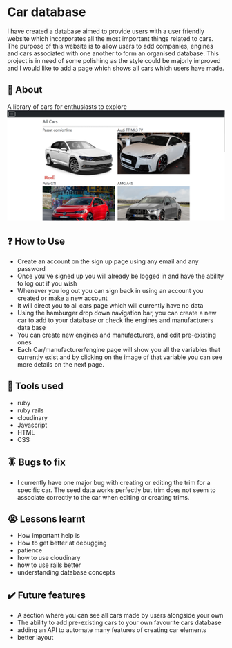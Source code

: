 # Car database
I have created a database aimed to provide users with a user friendly website which incorporates all the most important things related to cars. The purpose of this website is to allow users to add companies, engines and cars associated with one another to form an organised database. This project is in need of some polishing as the style could be majorly improved and I would like to add a page which shows all cars which users have made.

## :page_facing_up: About
A library of cars for enthusiasts to explore
![Example of the database!](/sc.png)

## :question: How to Use
- Create an account on the sign up page using any email and any password
- Once you've signed up you will already be logged in and have the ability to log out if you wish
- Whenever you log out you can sign back in using an account you created or make a new account
- It will direct you to all cars page which will currently have no data
- Using the hamburger drop down navigation bar, you can create a new car to add to your database or check the engines and manufacturers data base
- You can create new engines and manufacturers, and edit pre-existing ones
- Each Car/manufacturer/engine page will show you all the variables that currently exist and by clicking on the image of that variable you can see more details on the next page.

## :rocket: Tools used
- ruby
- ruby rails
- cloudinary
- Javascript
- HTML
- CSS


## :cockroach: Bugs to fix
- I currently have one major bug with creating or editing the trim for a specific car. The seed data works perfectly but trim does not seem to associate correctly to the car when editing or creating trims.


## :sob: Lessons learnt
- How important help is
- How to get better at debugging
- patience
- how to use cloudinary
- how to use rails better
- understanding database concepts

## :heavy_check_mark: Future features
- A section where you can see all cars made by users alongside your own
- The ability to add pre-existing cars to your own favourite cars database
- adding an API to automate many features of creating car elements
- better layout

